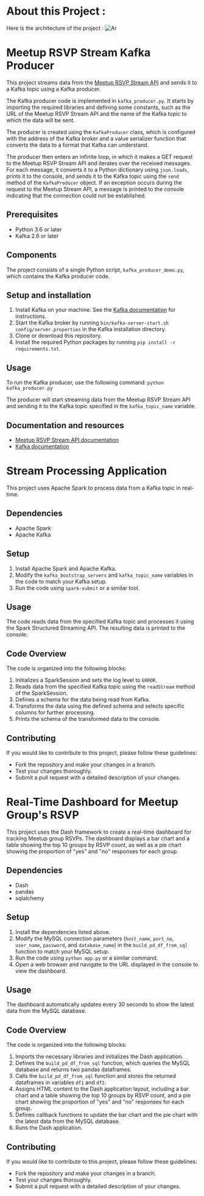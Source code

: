 # About this Project : 

Here is the architecture of the project : 
![Ar](https://user-images.githubusercontent.com/47195793/198752037-c13b6bc6-6594-4b97-89e3-dd4774dabbc6.JPG)

# Meetup RSVP Stream Kafka Producer

This project streams data from the [Meetup RSVP Stream API](https://www.meetup.com/meetup_api/docs/stream/2/rsvps/) and sends it to a Kafka topic using a Kafka producer.

The Kafka producer code is implemented in `kafka_producer.py`. It starts by importing the required libraries and defining some constants, such as the URL of the Meetup RSVP Stream API and the name of the Kafka topic to which the data will be sent.

The producer is created using the `KafkaProducer` class, which is configured with the address of the Kafka broker and a value serializer function that converts the data to a format that Kafka can understand.

The producer then enters an infinite loop, in which it makes a GET request to the Meetup RSVP Stream API and iterates over the received messages. For each message, it converts it to a Python dictionary using `json.loads`, prints it to the console, and sends it to the Kafka topic using the `send` method of the `KafkaProducer` object. If an exception occurs during the request to the Meetup Stream API, a message is printed to the console indicating that the connection could not be established.

## Prerequisites

- Python 3.6 or later
- Kafka 2.6 or later

## Components

The project consists of a single Python script, `kafka_producer_demo.py`, which contains the Kafka producer code.

## Setup and installation

1. Install Kafka on your machine. See the [Kafka documentation](https://kafka.apache.org/quickstart) for instructions.
2. Start the Kafka broker by running `bin/kafka-server-start.sh config/server.properties` in the Kafka installation directory.
3. Clone or download this repository.
4. Install the required Python packages by running `pip install -r requirements.txt`.

## Usage

To run the Kafka producer, use the following command:
`python kafka_producer.py`


The producer will start streaming data from the Meetup RSVP Stream API and sending it to the Kafka topic specified in the `kafka_topic_name` variable.

## Documentation and resources

- [Meetup RSVP Stream API documentation](https://www.meetup.com/api/general)
- [Kafka documentation](https://kafka.apache.org/documentation/)

# Stream Processing Application

This project uses Apache Spark to process data from a Kafka topic in real-time.

## Dependencies

- Apache Spark
- Apache Kafka

## Setup

1. Install Apache Spark and Apache Kafka.
2. Modify the `kafka_bootstrap_servers` and `kafka_topic_name` variables in the code to match your Kafka setup.
3. Run the code using `spark-submit` or a similar tool.

## Usage

The code reads data from the specified Kafka topic and processes it using the Spark Structured Streaming API. The resulting data is printed to the console.

## Code Overview

The code is organized into the following blocks:

1. Initializes a SparkSession and sets the log level to `ERROR`.
2. Reads data from the specified Kafka topic using the `readStream` method of the SparkSession.
3. Defines a schema for the data being read from Kafka.
4. Transforms the data using the defined schema and selects specific columns for further processing.
5. Prints the schema of the transformed data to the console.

## Contributing

If you would like to contribute to this project, please follow these guidelines:

- Fork the repository and make your changes in a branch.
- Test your changes thoroughly.
- Submit a pull request with a detailed description of your changes.

# Real-Time Dashboard for Meetup Group's RSVP

This project uses the Dash framework to create a real-time dashboard for tracking Meetup group RSVPs. The dashboard displays a bar chart and a table showing the top 10 groups by RSVP count, as well as a pie chart showing the proportion of "yes" and "no" responses for each group.

## Dependencies

- Dash
- pandas
- sqlalchemy

## Setup

1. Install the dependencies listed above.
2. Modify the MySQL connection parameters (`host_name`, `port_no`, `user_name`, `password`, and `database_name`) in the `build_pd_df_from_sql` function to match your MySQL setup.
3. Run the code using `python app.py` or a similar command.
4. Open a web browser and navigate to the URL displayed in the console to view the dashboard.

## Usage

The dashboard automatically updates every 30 seconds to show the latest data from the MySQL database.

## Code Overview

The code is organized into the following blocks:

1. Imports the necessary libraries and initializes the Dash application.
2. Defines the `build_pd_df_from_sql` function, which queries the MySQL database and returns two pandas dataframes.
3. Calls the `build_pd_df_from_sql` function and stores the returned dataframes in variables `df1` and `df2`.
4. Assigns HTML content to the Dash application layout, including a bar chart and a table showing the top 10 groups by RSVP count, and a pie chart showing the proportion of "yes" and "no" responses for each group.
5. Defines callback functions to update the bar chart and the pie chart with the latest data from the MySQL database.
6. Runs the Dash application.

## Contributing

If you would like to contribute to this project, please follow these guidelines:

- Fork the repository and make your changes in a branch.
- Test your changes thoroughly.
- Submit a pull request with a detailed description of your changes.

